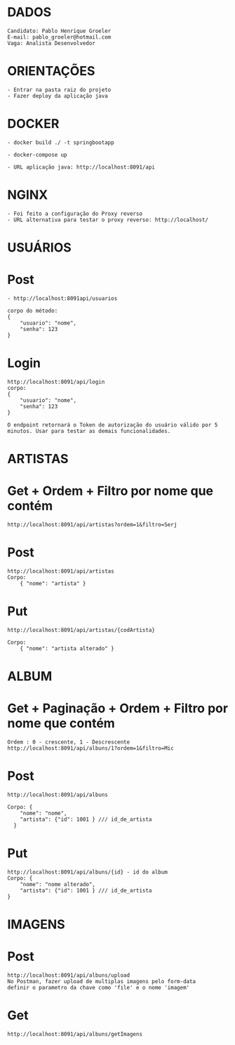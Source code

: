 # DADOS
	Candidato: Pablo Henrique Groeler
	E-mail: pablo_groeler@hotmail.com
	Vaga: Analista Desenvolvedor

# ORIENTAÇÕES

	- Entrar na pasta raiz do projeto
	- Fazer deploy da aplicação java
    
# DOCKER	
    - docker build ./ -t springbootapp	
	
	- docker-compose up

	- URL aplicação java: http://localhost:8091/api
	
# NGINX
	- Foi feito a configuração do Proxy reverso
    - URL alternativa para testar o proxy reverso: http://localhost/

# USUÁRIOS 
 
# Post

	- http://localhost:8091api/usuarios

	corpo do método:
	{
		"usuario": "nome",
		"senha": 123
	}

# Login

    http://localhost:8091/api/login
	corpo: 
	{
		"usuario": "nome",
		"senha": 123
	} 

	O endpoint retornará o Token de autorização do usuário válido por 5 minutos. Usar para testar as demais funcionalidades.

# ARTISTAS

# Get + Ordem + Filtro por nome que contém
	http://localhost:8091/api/artistas?ordem=1&filtro=Serj

# Post
	http://localhost:8091/api/artistas
	Corpo: 
		{ "nome": "artista" }
	
# Put
	http://localhost:8091/api/artistas/{codArtista}

	Corpo: 
		{ "nome": "artista alterado" }

# ALBUM

# Get + Paginação + Ordem + Filtro por nome que contém
	Ordem : 0 - crescente, 1 - Descrescente
	http://localhost:8091/api/albuns/1?ordem=1&filtro=Mic

# Post
	http://localhost:8091/api/albuns

	Corpo: {
		"nome": "nome",
		"artista": {"id": 1001 } /// id_de_artista
	  }
  
# Put
	http://localhost:8091/api/albuns/{id} - id do album
	Corpo: {
		"nome": "nome alterado",
		"artista": {"id": 1001 } /// id_de_artista
	}

# IMAGENS

# Post
	http://localhost:8091/api/albuns/upload
	No Postman, fazer upload de multiplas imagens pelo form-data
	definir o parametro da chave como 'file' e o nome 'imagem'
	
# Get	
	http://localhost:8091/api/albuns/getImagens
	